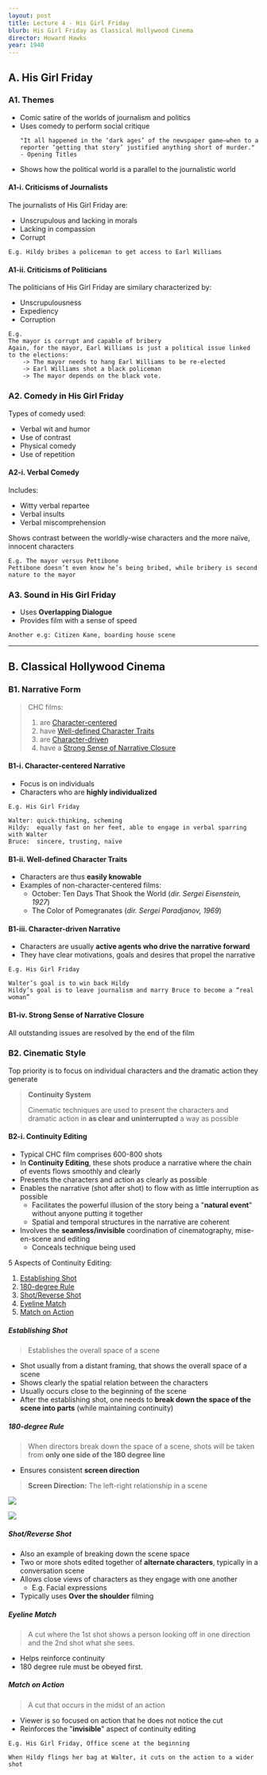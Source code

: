 ```yaml
---
layout: post
title: Lecture 4 - His Girl Friday
blurb: His Girl Friday as Classical Hollywood Cinema
director: Howard Hawks
year: 1940
---
```


## A. His Girl Friday

### A1. Themes

- Comic satire of the worlds of journalism and politics
- Uses comedy to perform social critique
  ```
  "It all happened in the ‘dark ages’ of the newspaper game—when to a reporter ‘getting that story’ justified anything short of murder." - Opening Titles
  ```
- Shows how the political world is a parallel to the journalistic world

#### A1-i. Criticisms of Journalists

The journalists of His Girl Friday are:

- Unscrupulous and lacking in morals
- Lacking in compassion
- Corrupt

```
E.g. Hildy bribes a policeman to get access to Earl Williams
```

#### A1-ii. Criticisms of Politicians

The politicians of His Girl Friday are similary characterized by:

- Unscrupulousness
- Expediency
- Corruption

```
E.g.
The mayor is corrupt and capable of bribery
Again, for the mayor, Earl Williams is just a political issue linked to the elections:
    -> The mayor needs to hang Earl Williams to be re-elected
    -> Earl Williams shot a black policeman
    -> The mayor depends on the black vote.
```

### A2. Comedy in His Girl Friday

Types of comedy used:

- Verbal wit and humor
- Use of contrast
- Physical comedy
- Use of repetition

#### A2-i. Verbal Comedy

Includes:

- Witty verbal repartee
- Verbal insults
- Verbal miscomprehension

Shows contrast between the worldly-wise characters and the more naïve, innocent characters

```
E.g. The mayor versus Pettibone
Pettibone doesn’t even know he’s being bribed, while bribery is second nature to the mayor
```

### A3. Sound in His Girl Friday

- Uses **Overlapping Dialogue**
- Provides film with a sense of speed

```
Another e.g: Citizen Kane, boarding house scene
```

---

## B. Classical Hollywood Cinema

### B1. Narrative Form

> CHC films:
>
> 1. are [Character-centered](#b1-i-character-centered-narrative)
> 2. have [Well-defined Character Traits](#b1-ii-well-defined-character-traits)
> 3. are [Character-driven](#b1-iii-character-driven-narrative)
> 4. have a [Strong Sense of Narrative Closure](#b1-iv-strong-sense-of-narrative-closure)

#### B1-i. Character-centered Narrative

- Focus is on individuals
- Characters who are **highly individualized**

```
E.g. His Girl Friday

Walter: quick-thinking, scheming
Hildy:  equally fast on her feet, able to engage in verbal sparring with Walter
Bruce:  sincere, trusting, naïve
```

#### B1-ii. Well-defined Character Traits

- Characters are thus **easily knowable**
- Examples of non-character-centered films:
  - October: Ten Days That Shook the World (_dir. Sergei Eisenstein, 1927_)
  - The Color of Pomegranates (_dir. Sergei Paradjanov, 1969_)

#### B1-iii. Character-driven Narrative

- Characters are usually **active agents who drive the narrative forward**
- They have clear motivations, goals and desires that propel the narrative

```
E.g. His Girl Friday

Walter’s goal is to win back Hildy
Hildy’s goal is to leave journalism and marry Bruce to become a “real woman”
```

#### B1-iv. Strong Sense of Narrative Closure

All outstanding issues are resolved by the end of the film

### B2. Cinematic Style

Top priority is to focus on individual characters and the dramatic action they generate

> **Continuity System**
>
> Cinematic techniques are used to present the characters and dramatic action in **as clear and uninterrupted** a way as possible

#### B2-i. Continuity Editing

- Typical CHC film comprises 600-800 shots
- In **Continuity Editing**, these shots produce a narrative where the chain of events flows smoothly and clearly
- Presents the characters and action as clearly as possible
- Enables the narrative (shot after shot) to flow with as little interruption as possible
  - Facilitates the powerful illusion of the story being a "**natural event**" without anyone putting it together
  - Spatial and temporal structures in the narrative are coherent
- Involves the **seamless/invisible** coordination of cinematography, mise-en-scene and editing
  - Conceals technique being used

5 Aspects of Continuity Editing:

1. [Establishing Shot](#establishing-shot)
2. [180-degree Rule](#180-degree-rule)
3. [Shot/Reverse Shot](#shotreverse-shot)
4. [Eyeline Match](#eyeline-match)
5. [Match on Action](#match-on-action)

##### Establishing Shot

> Establishes the overall space of a scene

- Shot usually from a distant framing, that shows the overall space of a scene
- Shows clearly the spatial relation between the characters
- Usually occurs close to the beginning of the scene
- After the establishing shot, one needs to **break down the space of the scene into parts** (while maintaining continuity)

##### 180-degree Rule

> When directors break down the space of a scene, shots will be taken from **only one side of the 180 degree line**

- Ensures consistent **screen direction**

> **Screen Direction:** The left-right relationship in a scene

![]({{site.baseurl}}/images/posts/180-deg-rule-1.jpg)

![]({{site.baseurl}}/images/posts/180-deg-rule-2.jpg)

##### Shot/Reverse Shot

- Also an example of breaking down the scene space
- Two or more shots edited together of **alternate characters**, typically in a conversation scene
- Allows close views of characters as they engage with one another
  - E.g. Facial expressions
- Typically uses **Over the shoulder** filming

##### Eyeline Match

> A cut where the 1st shot shows a person looking off in one direction and the 2nd shot what she sees.

- Helps reinforce continuity
- 180 degree rule must be obeyed first.

##### Match on Action

> A cut that occurs in the midst of an action

- Viewer is so focused on action that he does not notice the cut
- Reinforces the "**invisible**" aspect of continuity editing

```
E.g. His Girl Friday, Office scene at the beginning

When Hildy flings her bag at Walter, it cuts on the action to a wider shot
```
